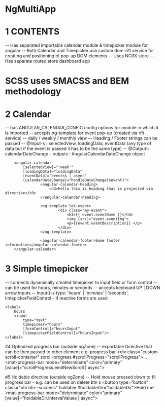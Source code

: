 # NgMultiApp

# 1 CONTENTS
-- Has separated importable calendar module & timepicker module for angular
-- Both Calendar and Timepicker use custom dom-rift service for creating and positioning of pop-up DOM elements 
-- Uses NGRX store
-- Has separate routed store dashboard app

# SCSS uses SMACSS and BEM methodology

# 2 Calendar
-- has ANGULAR_CALENDAR_CONFIG config options for module in which it is imported
-- accepts ng-template for event pop-up (created via rift service)
-- daily / weekly / monthly view
-- Heading / Footer strings can be passed 
-- @Input-s : selectedView, loadingData, eventData (any type of data but if the event is passed it has to be the same type)
-- @Output-: calendarDateChange - outputs : AngularCalendarDateChange object

        <angular-calendar
            [selectedView]="'week'"
            [loadingData]="loadingData" 
            [eventData]="events$ | async"
            (calendarDateChange)="handleDateChange($event)">
                    <angular-calendar-heading>
                        <h3>Hello this is heading that is projected via directive</h3>
                    </angular-calendar-heading>

                    <ng-template let-event>
                            <div class="my-event">
                                <h3>{{ event.eventName }}</h3>
                                <img [src]="event.eventImg">
                                <p>{{event.eventDescription}} </p>
                            </div>
                    </ng-template>
                    
                    <angular-calendar-footer>Some footer information</angular-calendar-footer>
        </angular-calendar>

# 3 Simple timepicker
-- connects dynamically created timepicker to input field or form control
-- can be used for hours, minutes or seconds
-- accepts keyboard UP | DOWN arrow inputs
-- Input()-s 
    type: 'hours' | 'minutes' | 'seconds',
    timepickerFieldControl - if reactive forms are used

    <label>
        hours
        <input 
            type="text" 
            timepicker="hours"
            [formControl]="hoursInput" 
            [timepickerFieldControl]="hoursInput"/>
    </label>

#4 Optimized progress bar (outside ngZone)
-- exportable Directive that can be then passed to other element e.g. progress bar
        <div class="custom-scroll-container" scroll-progress #scrollProgress="scrollProgress">...</div>
        <mat-progress-bar mode="determinate" color="primary" [value]="scrollProgress.emitNewScroll | async"> </mat-progress-bar>
        
#5 Holdable directive (outside ngZone)
-- Hold mouse pressed down to fill progress bar - e.g. can be used on delete btn s
<button type="button" class="btn btn--success" holdable #holdableDir="holdableDir">Hold me!</button>
<mat-progress-bar 
    mode="determinate" color="primary" [value]="holdableDir.intervalValues | async">
</mat-progress-bar>  
    
